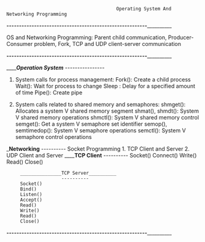                                             
                                            Operating System And Networking Programming
                                            
______________________________________--------------------------------------------------------________________________________________________

OS and Networking Programming: Parent child communication, Producer-Consumer problem, Fork, TCP and UDP client-server communication
     
______________________________________--------------------------------------------------------________________________________________________

___________________________Operation System_______________________
                           ---------------- 
1. System calls for process management:
        Fork(): Create a child process
        Wait(): Wait for process to change 
        Sleep : Delay for a specified amount of time
        Pipe(): Create pipe
        
2. System calls related to shared memory and semaphores:
        shmget(): Allocates a system V shared memory segment
        shmat(), shmdt(): System V shared memory operations
        shmctl(): System V shared memory control
        semget(): Get a system V semaphore set identifier
        semop(), semtimedop(): System V semaphore operations
        semctl(): System V semaphore control operations
        
___________________________Networking__________________________
                           ----------
Socket Programming
        1. TCP Client and Server
        2. UDP Client and Server
        ______________TCP Client__________ 
                      ----------
        Socket()
        Connect()
        Write()
        Read()
        Close()
        
         _______________TCP Server__________ 
                        ----------
         Socket()
         Bind()
         Listen()
         Accept()
         Read()
         Write()
         Read()
         Close()
         
______________________________________--------------------------------------------------------________________________________________________       
           
           
           
           
           
           
           
           
           
           
           
           
           
           
           
           
           
           
           
           
           
           
           
           
           
           
           
           
           
           
           
